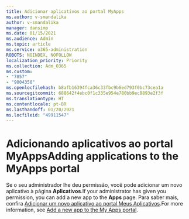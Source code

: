 ```yaml
---
title: Adicionar aplicativos ao portal MyApps
ms.author: v-smandalika
author: v-smandalika
manager: dansimp
ms.date: 01/15/2021
ms.audience: Admin
ms.topic: article
ms.service: o365-administration
ROBOTS: NOINDEX, NOFOLLOW
localization_priority: Priority
ms.collection: Adm_O365
ms.custom:
- "7857"
- "9004350"
ms.openlocfilehash: b8afb16394fca36c33fbc9b6ed793f0bc73cea1a
ms.sourcegitcommit: 688642f4ebc0f1c335e954e780bb9ec8893e2f3f
ms.translationtype: HT
ms.contentlocale: pt-BR
ms.lasthandoff: 01/20/2021
ms.locfileid: "49911547"
---
```

# <a name="adding-applications-to-the-myapps-portal"></a><span data-ttu-id="fb9eb-102">Adicionando aplicativos ao portal MyApps</span><span class="sxs-lookup"><span data-stu-id="fb9eb-102">Adding applications to the MyApps portal</span></span>

<span data-ttu-id="fb9eb-103">Se o seu administrador lhe deu permissão, você pode adicionar um novo aplicativo à página **Aplicativos**.</span><span class="sxs-lookup"><span data-stu-id="fb9eb-103">If your administrator has given you permission, you can add a new app to the **Apps** page.</span></span> <span data-ttu-id="fb9eb-104">Para saber mais, confira [Adicionar um novo aplicativo ao portal Meus Aplicativos](https://docs.microsoft.com/azure/active-directory/user-help/my-apps-portal-end-user-access#add-a-new-app-to-the-my-apps-portal).</span><span class="sxs-lookup"><span data-stu-id="fb9eb-104">For more information, see [Add a new app to the My Apps portal](https://docs.microsoft.com/azure/active-directory/user-help/my-apps-portal-end-user-access#add-a-new-app-to-the-my-apps-portal).</span></span>
